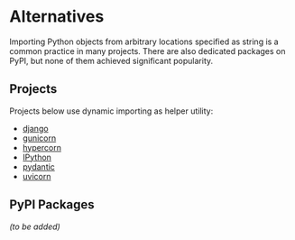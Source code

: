 # Alternatives

Importing Python objects from arbitrary locations specified as string is a common practice in many projects. There are also dedicated packages on PyPI, but none of them achieved significant popularity.

## Projects

Projects below use dynamic importing as helper utility:

* [django](https://github.com/django/django/blob/main/django/urls/utils.py)
* [gunicorn](https://github.com/benoitc/gunicorn/blob/master/gunicorn/util.py)
* [hypercorn](https://github.com/pgjones/hypercorn/blob/main/src/hypercorn/utils.py)
* [IPython](https://github.com/ipython/ipython/blob/main/IPython/utils/importstring.py)
* [pydantic](https://docs.pydantic.dev/latest/api/types/#pydantic.types.ImportString)
* [uvicorn](https://github.com/encode/uvicorn/blob/master/uvicorn/importer.py)

## PyPI Packages

_(to be added)_

